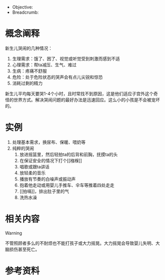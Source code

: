
- Objective: 
- Breadcrumb:

# 概念阐释

新生儿哭闹的几种情况：

1. 生理需求：饿了、困了、视觉或听觉受到刺激而感到不适
2. 心理需求：帮ta减压、生气、难过
3. 生病：疼痛不舒服
4. 危险：处于危险状态的哭声会有点儿尖锐和惊恐
5. 消耗过剩的精力

新生儿平均每天要哭1-4个小时，且时常找不到原因，这是他们适应子宫外这个奇怪的世界方式。解决哭闹问题的最好办法是迅速回应。这么小的小孩是不会被宠坏的。
# 实例

1. 处理基本需求，换尿布、保暖、喂奶等
2. 纯粹的哭闹
	1. 放进摇篮里，然后轻拍ta的后背和前胸，抚摸ta的头
	2. 在保证安全的情况下打个[[襁褓]]
	3. 唱歌或跟ta讲话
	4. 放轻柔的音乐
	5. 播放有节奏的白噪声或振动声
	6. 抱着他走动或用婴儿手推车、伞车等推着四处走走
	7. [[拍嗝]]，排出肚子里的气
	8. 洗热水澡

# 相关内容


>[!warning]
>不管照顾者多么的不耐烦也不能打孩子或大力摇晃。大力摇晃会导致婴儿失明、大脑损伤甚至死亡。



# 参考资料



